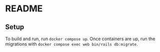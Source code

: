 # README

## Setup

To build and run, run `docker compose up`. Once containers are up, run
the migrations with `docker compose exec web bin/rails db:migrate`.
